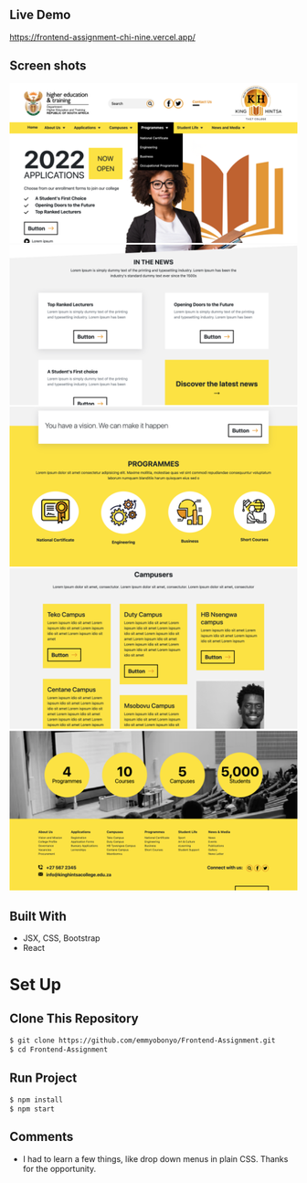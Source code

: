 ## Live Demo

https://frontend-assignment-chi-nine.vercel.app/

## Screen shots

![Home](./public//assets/Home-Page.png)
![In The News](./public/assets/In-The-News.png)
![Programmes](./public/assets/Programmes.png)
![Campuses](./public/assets/Campuses.png)
![Footer](./public/assets/Footer.png)

## Built With

- JSX, CSS, Bootstrap
- React

# Set Up

## Clone This Repository

```
$ git clone https://github.com/emmyobonyo/Frontend-Assignment.git
$ cd Frontend-Assignment
```

## Run Project

```
$ npm install
$ npm start
```

## Comments

- I had to learn a few things, like drop down menus in plain CSS. Thanks for the opportunity.
